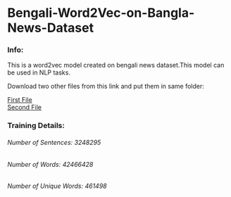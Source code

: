 # Bengali-Word2Vec-on-Bangla-News-Dataset

<h3 align="left">Info:</h3>
This is a word2vec model created on bengali news dataset.This model can be used in NLP tasks.

Download two other files from this link and put them in same folder:

<a href="https://drive.google.com/file/d/1lm6-IDMxfY-_lkIaRxMhanz1tjevKeEQ/view?usp=sharing">First File</a></br>
<a href="https://drive.google.com/file/d/1LbxhTXmyGTKCiTS2O6EtdbndklSo9WgP/view?usp=sharing">Second File</a></br>


<h3 align="left">Training Details:</h3>
<h6 align="left">Number of Sentences: 3248295</h6>
<h6 align="left">Number of Words: 42466428</h6>
<h6 align="left">Number of Unique Words: 461498</h6>
